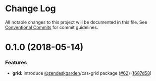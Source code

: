 # Change Log

All notable changes to this project will be documented in this file.
See [Conventional Commits](https://conventionalcommits.org) for commit guidelines.

<a name="0.1.0"></a>
# 0.1.0 (2018-05-14)


### Features

* **grid:** introduce [@zendeskgarden](https://github.com/zendeskgarden)/css-grid package ([#62](https://github.com/zendeskgarden/css-components/issues/62)) ([f687d58](https://github.com/zendeskgarden/css-components/commit/f687d58))
